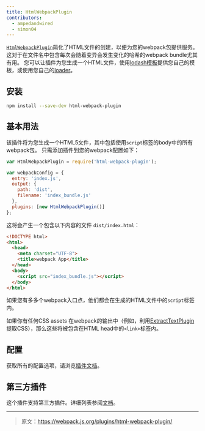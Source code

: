 ```yaml
---
title: HtmlWebpackPlugin
contributors:
  - ampedandwired
  - simon04
---
```


[`HtmlWebpackPlugin`](https://github.com/ampedandwired/html-webpack-plugin)简化了HTML文件的创建，以便为您的webpack包提供服务。 这对于在文件名中包含每次会随着变异会发生变化的哈希的webpack bundle尤其有用。 您可以让插件为您生成一个HTML文件，使用[lodash模板](https://lodash.com/docs#template)提供您自己的模板，或使用您自己的[loader](/loaders)。


## 安装

``` bash
npm install --save-dev html-webpack-plugin
```


## 基本用法

该插件将为您生成一个HTML5文件，其中包括使用`script`标签的body中的所有webpack包。 只需添加插件到您的webpack配置如下：

```javascript
var HtmlWebpackPlugin = require('html-webpack-plugin');

var webpackConfig = {
  entry: 'index.js',
  output: {
    path: 'dist',
    filename: 'index_bundle.js'
  },
  plugins: [new HtmlWebpackPlugin()]
};
```

这将会产生一个包含以下内容的文件 `dist/index.html`：

```html
<!DOCTYPE html>
<html>
  <head>
    <meta charset="UTF-8">
    <title>webpack App</title>
  </head>
  <body>
    <script src="index_bundle.js"></script>
  </body>
</html>
```

如果您有多多个webpack入口点，他们都会在生成的HTML文件中的`script`标签内。

如果你有任何CSS assets 在webpack的输出中（例如，利用[ExtractTextPlugin](/plugins/extract-text-webpack-plugin)提取CSS），那么这些将被包含在HTML head中的`<link>`标签内。


## 配置

获取所有的配置选项，请浏览[插件文档](https://github.com/ampedandwired/html-webpack-plugin#configuration)。


## 第三方插件

这个插件支持第三方插件。详细列表参阅[文档](https://github.com/ampedandwired/html-webpack-plugin#third-party-addons)。

***

> 原文：https://webpack.js.org/plugins/html-webpack-plugin/